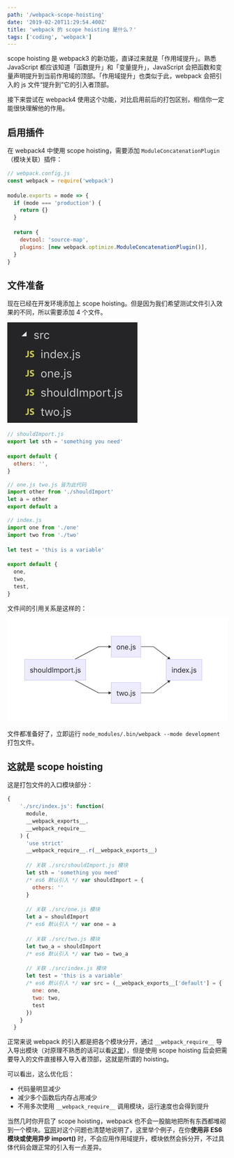 ```yaml
---
path: '/webpack-scope-hoisting'
date: '2019-02-20T11:29:54.400Z'
title: 'webpack 的 scope hoisting 是什么？'
tags: ['coding', 'webpack']
---
```


scope hoisting 是 webpack3 的新功能，直译过来就是「作用域提升」。熟悉 JavaScript 都应该知道「函数提升」和「变量提升」，JavaScript 会把函数和变量声明提升到当前作用域的顶部。「作用域提升」也类似于此，webpack 会把引入的 js 文件“提升到”它的引入者顶部。

接下来尝试在 webpack4 使用这个功能，对比启用前后的打包区别，相信你一定能很快理解他的作用。

## 启用插件

在 webpack4 中使用 scope hoisting，需要添加 `ModuleConcatenationPlugin`（模块关联）插件：

```javascript
// webpack.config.js
const webpack = require('webpack')

module.exports = mode => {
  if (mode === 'production') {
    return {}
  }

  return {
    devtool: 'source-map',
    plugins: [new webpack.optimize.ModuleConcatenationPlugin()],
  }
}
```

## 文件准备

现在已经在开发环境添加上 scope hoisting。但是因为我们希望测试文件引入效果的不同，所以需要添加 4 个文件。

![](filelist.png)

```javascript
// shouldImport.js
export let sth = 'something you need'

export default {
  others: '',
}
```

```javascript
// one.js two.js 皆为此代码
import other from './shouldImport'
let a = other
export default a
```

```javascript
// index.js
import one from './one'
import two from './two'

let test = 'this is a variable'

export default {
  one,
  two,
  test,
}
```

文件间的引用关系是这样的：

![](graph.png)

文件都准备好了，立即运行 `node_modules/.bin/webpack --mode development` 打包文件。

## 这就是 scope hoisting

这是打包文件的入口模块部分：

```javascript
{
    './src/index.js': function(
      module,
      __webpack_exports__,
      __webpack_require__
    ) {
      'use strict'
      __webpack_require__.r(__webpack_exports__)

      // 关联 ./src/shouldImport.js 模块
      let sth = 'something you need'
      /* es6 默认引入 */ var shouldImport = {
        others: ''
      }

      // 关联 ./src/one.js 模块
      let a = shouldImport
      /* es6 默认引入 */ var one = a

      // 关联 ./src/two.js 模块
      let two_a = shouldImport
      /* es6 默认引入 */ var two = two_a

      // 关联 ./src/index.js 模块
      let test = 'this is a variable'
      /* es6 默认引入 */ var src = (__webpack_exports__['default'] = {
        one: one,
        two: two,
        test
      })
    }
  }
```

正常来说 webpack 的引入都是把各个模块分开，通过 `__webpack_require__` 导入导出模块（对原理不熟悉的话可以看[这里](/2019-02-19-webpack-bootstrap/)），但是使用 scope hoisting 后会把需要导入的文件直接移入导入者顶部，这就是所谓的 hoisting。

可以看出，这么优化后：

- 代码量明显减少
- 减少多个函数后内存占用减少
- 不用多次使用 `__webpack_require__` 调用模块，运行速度也会得到提升

当然几时你开启了 scope hoisting，webpack 也不会一股脑地把所有东西都堆砌到一个模块。[官网](https://webpack.js.org/plugins/module-concatenation-plugin/#optimization-bailouts)对这个问题也清楚地说明了，这里举个例子，在你**使用非 ES6 模块或使用异步 import()** 时，不会应用作用域提升，模块依然会拆分开，不过具体代码会跟正常的引入有一点差异。